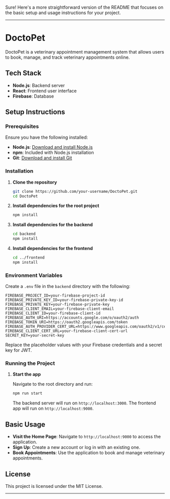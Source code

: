 Sure! Here's a more straightforward version of the README that focuses on the basic setup and usage instructions for your project.

---

# DoctoPet

DoctoPet is a veterinary appointment management system that allows users to book, manage, and track veterinary appointments online.

## Tech Stack

- **Node.js**: Backend server
- **React**: Frontend user interface
- **Firebase**: Database

## Setup Instructions

### Prerequisites

Ensure you have the following installed:

- **Node.js**: [Download and install Node.js](https://nodejs.org/)
- **npm**: Included with Node.js installation
- **Git**: [Download and install Git](https://git-scm.com/)

### Installation

1. **Clone the repository**

   ```bash
   git clone https://github.com/your-username/DoctoPet.git
   cd DoctoPet
   ```

2. **Install dependencies for the root project**

   ```bash
   npm install
   ```

3. **Install dependencies for the backend**

   ```bash
   cd backend
   npm install
   ```

4. **Install dependencies for the frontend**

   ```bash
   cd ../frontend
   npm install
   ```

### Environment Variables

Create a `.env` file in the `backend` directory with the following:

```plaintext
FIREBASE_PROJECT_ID=your-firebase-project-id
FIREBASE_PRIVATE_KEY_ID=your-firebase-private-key-id
FIREBASE_PRIVATE_KEY=your-firebase-private-key
FIREBASE_CLIENT_EMAIL=your-firebase-client-email
FIREBASE_CLIENT_ID=your-firebase-client-id
FIREBASE_AUTH_URI=https://accounts.google.com/o/oauth2/auth
FIREBASE_TOKEN_URI=https://oauth2.googleapis.com/token
FIREBASE_AUTH_PROVIDER_CERT_URL=https://www.googleapis.com/oauth2/v1/certs
FIREBASE_CLIENT_CERT_URL=your-firebase-client-cert-url
SECRET_KEY=your-secret-key
```

Replace the placeholder values with your Firebase credentials and a secret key for JWT.

### Running the Project

1. **Start the app**

   Navigate to the root directory and run:

   ```bash
   npm run start
   ```
   
   The backend server will run on `http://localhost:3000`.
   The frontend app will run on `http://localhost:9000`.

## Basic Usage

- **Visit the Home Page**: Navigate to `http://localhost:9000` to access the application.
- **Sign Up**: Create a new account or log in with an existing one.
- **Book Appointments**: Use the application to book and manage veterinary appointments.

## License

This project is licensed under the MIT License.

---

